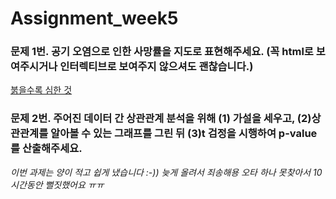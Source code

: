 # Assignment_week5

### 문제 1번. 공기 오염으로 인한 사망률을 지도로 표현해주세요. (꼭 html로 보여주시거나 인터렉티브로 보여주지 않으셔도 괜찮습니다.) 

[붉을수록 심한 것](file:///C:/Users/MinJeong/airpol.html)

### 문제 2번. 주어진 데이터 간 상관관계 분석을 위해 (1) 가설을 세우고, (2)상관관계를 알아볼 수 있는 그래프를 그린 뒤 (3)t 검정을 시행하여 p-value를 산출해주세요.

_이번 과제는 양이 적고 쉽게 냈습니다 :-)) 늦게 올려서 죄송해용 오타 하나 못찾아서 10시간동안 뻘짓했어요 ㅠㅠ_
